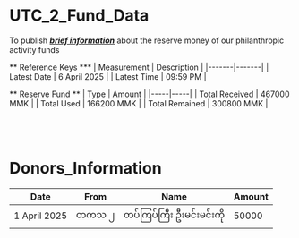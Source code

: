 # UTC_2_Fund_Data
To publish <ins>**_brief information_**</ins> about the reserve money of our philanthropic activity funds

** Reference Keys *** 
| Measurement | Description |
|-------|-------|
| Latest Date | 6 April 2025 | 
| Latest Time | 09:59 PM | 

** Reserve Fund ** 
| Type | Amount | 
|-----|-----|
| Total Received | 467000 MMK |
| Total Used     | 166200 MMK |
| Total Remained | 300800 MMK |
<br>
<br>
<br>
<br>

# Donors_Information 

| Date | From | Name | Amount | 
|-----|-----|-----|-----|
| 1 April 2025 | တကသ ၂ |  တပ်ကြပ်ကြီး ဦးမင်းမင်းကို |  50000 | 

